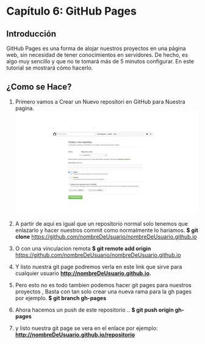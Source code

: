 # Capítulo 6: GitHub Pages

## Introducción

GitHub Pages es una forma de alojar nuestros proyectos en una página web,
sin necesidad de tener conocimientos en servidores. De hecho, es algo muy sencillo
y que no te tomará más de 5 minutos configurar. En este tutorial se mostrará cómo hacerlo.

## ¿Como se Hace?

1. Primero vamos a Crear un Nuevo repositori en GitHub para Nuestra pagina.
![RepositoriGit](../images/gitpag1.png)

2. A partir de aquí es igual que un repositorio normal solo tenemos que enlazarlo y hacer nuestros commit
como normalmente lo hariamos.
**$ git clone** https://github.com/nombreDeUsuario/nombreDeUsuario.github.io

3. O con una vinculacion remota
**$ git remote add origin** https://github.com/nombreDeUsuario/nombreDeUsuario.github.io

4. Y listo nuestra git page podremos verla en este link que sirve para cualquier usuario
**http://nombreDeUsuario.github.io.**

5. Pero esto no es todo tambien podemos hacer git pages para nuestros proyectos , Basta con tan solo
crear una nueva rama para la gh pages por ejemplo.
**$ git branch gh-pages**

6. Ahora hacemos un push de este repositorio ..
**$ git push origin gh-pages**

7. y listo nuestra git page se vera en el enlace por ejemplo:
**http://nombreDeUsuario.github.io/repositorio**
